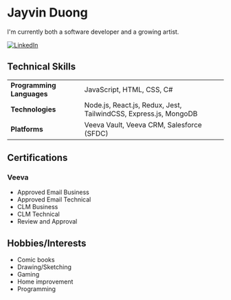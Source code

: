 # Jayvin Duong

I'm currently both a software developer and a growing artist.

<a href="https://www.linkedin.com/in/jayvinduong/" target="_blank"><img src="https://img.shields.io/badge/LinkedIn-0077B5?style=for-the-badge&logo=linkedin&logoColor=white" alt="LinkedIn"></a>

## Technical Skills

<table>
  <tr>
    <td><strong>Programming Languages</strong></td>
    <td>JavaScript, HTML, CSS, C#</td>
  </tr>
  <tr>
    <td><strong>Technologies</strong></td>
    <td>Node.js, React.js, Redux, Jest, TailwindCSS, Express.js, MongoDB</td>
  </tr>
  <tr>
    <td><strong>Platforms</strong></td>
    <td>Veeva Vault, Veeva CRM, Salesforce (SFDC)</td>
  </tr>
</table>

## Certifications

### Veeva

- Approved Email Business
- Approved Email Technical
- CLM Business
- CLM Technical
- Review and Approval

## Hobbies/Interests

- Comic books
- Drawing/Sketching
- Gaming
- Home improvement
- Programming
